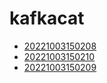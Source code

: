 # kafkacat
- [20221003150208](/zet/20221003150208/README.md)
- [20221003150210](/zet/20221003150210/README.md)
- [20221003150209](/zet/20221003150209/README.md)

